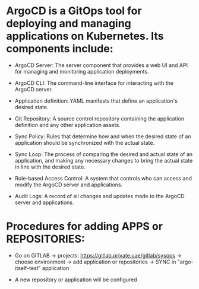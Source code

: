 
# ArgoCD is a GitOps tool for deploying and managing applications on Kubernetes. Its components include:

* ArgoCD Server: The server component that provides a web UI and API for managing and monitoring application deployments.

* ArgoCD CLI: The command-line interface for interacting with the ArgoCD server.

* Application definition: YAML manifests that define an application's desired state.

* Git Repository: A source control repository containing the application definition and any other application assets.

* Sync Policy: Rules that determine how and when the desired state of an application should be synchronized with the actual state.

* Sync Loop: The process of comparing the desired and actual state of an application, and making any necessary changes to bring the actual state in line with the desired state.

* Role-based Access Control: A system that controls who can access and modify the ArgoCD server and applications.

* Audit Logs: A record of all changes and updates made to the ArgoCD server and applications.

# Procedures for adding APPS or REPOSITORIES:

* Go on GITLAB -> projects: https://gitlab.private.uae/gitlab/sysops ->  choose environment -> add application or repositories -> SYNC in "argo-itself-test" application

* A new repository or application will be configured


